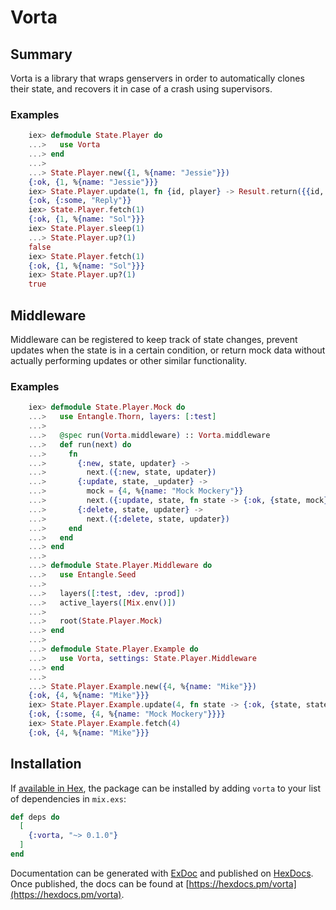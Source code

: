 # Vorta

## Summary

Vorta is a library that wraps genservers in order to automatically clones their state,
and recovers it in case of a crash using supervisors.

### Examples

```elixir
    iex> defmodule State.Player do
    ...>   use Vorta
    ...> end
    ...>
    ...> State.Player.new({1, %{name: "Jessie"}})
    {:ok, {1, %{name: "Jessie"}}}
    iex> State.Player.update(1, fn {id, player} -> Result.return({{id, %{player | name: "Sol"}}, "Reply"}) end)
    {:ok, {:some, "Reply"}}
    iex> State.Player.fetch(1)
    {:ok, {1, %{name: "Sol"}}}
    iex> State.Player.sleep(1)
    ...> State.Player.up?(1)
    false
    iex> State.Player.fetch(1)
    {:ok, {1, %{name: "Sol"}}}
    iex> State.Player.up?(1)
    true
```

## Middleware

Middleware can be registered to keep track of state changes, prevent updates when the state is in a certain condition, or return mock data without actually performing updates or other similar functionality.

### Examples

```elixir
    iex> defmodule State.Player.Mock do
    ...>   use Entangle.Thorn, layers: [:test]
    ...> 
    ...>   @spec run(Vorta.middleware) :: Vorta.middleware
    ...>   def run(next) do
    ...>     fn
    ...>       {:new, state, updater} ->
    ...>         next.({:new, state, updater})
    ...>       {:update, state, _updater} ->
    ...>         mock = {4, %{name: "Mock Mockery"}}
    ...>         next.({:update, state, fn state -> {:ok, {state, mock}} end})
    ...>       {:delete, state, updater} ->
    ...>         next.({:delete, state, updater})
    ...>     end
    ...>   end
    ...> end
    ...> 
    ...> defmodule State.Player.Middleware do
    ...>   use Entangle.Seed
    ...> 
    ...>   layers([:test, :dev, :prod])
    ...>   active_layers([Mix.env()])
    ...> 
    ...>   root(State.Player.Mock)
    ...> end
    ...> 
    ...> defmodule State.Player.Example do
    ...>   use Vorta, settings: State.Player.Middleware
    ...> end
    ...> 
    ...> State.Player.Example.new({4, %{name: "Mike"}})
    {:ok, {4, %{name: "Mike"}}}
    iex> State.Player.Example.update(4, fn state -> {:ok, {state, state}}  end)
    {:ok, {:some, {4, %{name: "Mock Mockery"}}}}
    iex> State.Player.Example.fetch(4)
    {:ok, {4, %{name: "Mike"}}}
```

## Installation

If [available in Hex](https://hex.pm/docs/publish), the package can be installed
by adding `vorta` to your list of dependencies in `mix.exs`:

```elixir
def deps do
  [
    {:vorta, "~> 0.1.0"}
  ]
end
```

Documentation can be generated with [ExDoc](https://github.com/elixir-lang/ex_doc)
and published on [HexDocs](https://hexdocs.pm). Once published, the docs can
be found at [https://hexdocs.pm/vorta](https://hexdocs.pm/vorta).


